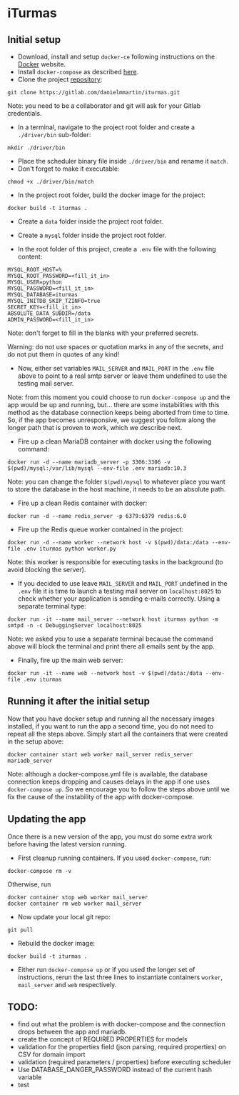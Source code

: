# iTurmas

## Initial setup

* Download, install and setup `docker-ce` following instructions on the [Docker](https://docs.docker.com/get-docker/) website.
* Install `docker-compose` as described [here](https://docs.docker.com/compose/install/).
* Clone the project [repository](https://gitlab.com/danielmmartin/iturmas.git):
 
```shell script
git clone https://gitlab.com/danielmmartin/iturmas.git
```

Note: you need to be a collaborator and git will ask for your Gitlab credentials.

* In a terminal, navigate to the project root folder and create a `./driver/bin` sub-folder:

```shell script
mkdir ./driver/bin
```
* Place the scheduler binary file inside `./driver/bin` and rename it `match`.
* Don't forget to make it executable:

```shell script
chmod +x ./driver/bin/match
```
* In the project root folder, build the docker image for the project:

```shell script
docker build -t iturmas .
```

* Create a `data` folder inside the project root folder.
* Create a `mysql` folder inside the project root folder.

* In the root folder of this project, create a `.env` file with the following content:

```dotenv
MYSQL_ROOT_HOST=%
MYSQL_ROOT_PASSWORD=<fill_it_in>
MYSQL_USER=python
MYSQL_PASSWORD=<fill_it_in>
MYSQL_DATABASE=iturmas
MYSQL_INITDB_SKIP_TZINFO=true
SECRET_KEY=<fill_it_in>
ABSOLUTE_DATA_SUBDIR=/data
ADMIN_PASSWORD=<fill_it_in>
```

Note: don't forget to fill in the blanks with your preferred secrets.

Warning: do not use spaces or quotation marks in any of the secrets, and do not put them in quotes of any kind!

* Now, either set variables `MAIL_SERVER` and `MAIL_PORT` in the `.env` file above to point to a real smtp server or 
leave them undefined to use the testing mail server.

Note: from this moment you could choose to run `docker-compose up` and the app would be up and running, but... 
there are some instabilities with this method as the database connection keeps being aborted from time to time.
So, if the app becomes unresponsive, we suggest you follow along the longer path that is proven to work, 
which we describe next.

* Fire up a clean MariaDB container with docker using the following command:

```shell script
docker run -d --name mariadb_server -p 3306:3306 -v $(pwd)/mysql:/var/lib/mysql --env-file .env mariadb:10.3
```

Note: you can change the folder `$(pwd)/mysql` to whatever place you want to store the database in the host machine, 
it needs to be an absolute path.

* Fire up a clean Redis container with docker:

```shell script
docker run -d --name redis_server -p 6379:6379 redis:6.0
```

* Fire up the Redis queue worker contained in the project:

```shell script
docker run -d --name worker --network host -v $(pwd)/data:/data --env-file .env iturmas python worker.py
```

Note: this worker is responsible for executing tasks in the background (to avoid blocking the server).

* If you decided to use leave `MAIL_SERVER` and `MAIL_PORT` undefined in the `.env` file it is time to launch 
a testing mail server on `localhost:8025` to check whether your application is sending e-mails correctly. 
Using a separate terminal type:

```shell script
docker run -it --name mail_server --network host iturmas python -m smtpd -n -c DebuggingServer localhost:8025
``` 

Note: we asked you to use a separate terminal because the command above will block the terminal and print 
there all emails sent by the app.

* Finally, fire up the main web server:

```shell script
docker run -it --name web --network host -v $(pwd)/data:/data --env-file .env iturmas
```

## Running it after the initial setup

Now that you have docker setup and running all the necessary images installed, if you want to run the app a second time,
you do not need to repeat all the steps above. Simply start all the containers that were created in the setup above:

```shell script
docker container start web worker mail_server redis_server mariadb_server
```

Note: although a docker-compose.yml file is available, the database connection keeps dropping 
and causes delays in the app if one uses `docker-compose up`. So we encourage you to follow the steps 
above until we fix the cause of the instability of the app with docker-compose.

## Updating the app

Once there is a new version of the app, you must do some extra work before having the latest version running. 

* First cleanup running containers. If you used `docker-compose`, run: 

```shell script
docker-compose rm -v   
```

Otherwise, run 

```shell script
docker container stop web worker mail_server
docker container rm web worker mail_server
```

* Now update your local git repo:

```shell script
git pull
```

* Rebuild the docker image:

```shell script
docker build -t iturmas .
```

* Either run `docker-compose up` or if you used the longer set of instructions, rerun the last three lines 
to instantiate containers `worker`, `mail_server` and `web` respectively.

## TODO:

* find out what the problem is with docker-compose and the connection drops between the app and mariadb.
* create the concept of REQUIRED PROPERTIES for models
* validation for the properties field (json parsing, required properties) on CSV for domain import
* validation (required parameters / properties) before executing scheduler
* Use DATABASE_DANGER_PASSWORD instead of the current hash variable
* test  